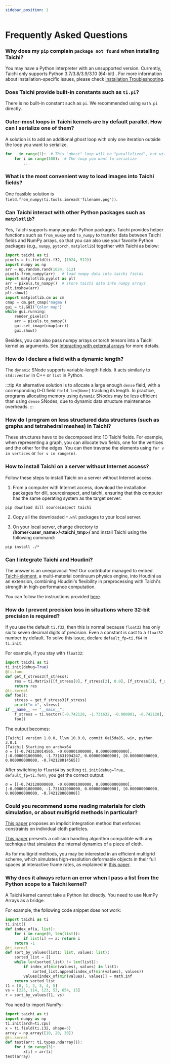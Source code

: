 ```yaml
---
sidebar_position: 1
---
```


# Frequently Asked Questions

### Why does my `pip` complain `package not found` when installing Taichi?

You may have a Python interpreter with an unsupported version. Currently, Taichi only supports Python 3.7/3.8/3.9/3.10 (64-bit) . For more information about installation-specific issues, please check [Installation Troubleshooting](./install.md).

### Does Taichi provide built-in constants such as `ti.pi`?

There is no built-in constant such as `pi`. We recommended using `math.pi` directly.

### Outer-most loops in Taichi kernels are by default parallel. How can I **serialize** one of them?

A solution is to add an additional *ghost* loop with only one iteration outside the loop you want to serialize.

```python {1}
for _ in range(1):  # This "ghost" loop will be "parallelized", but with only one thread. Therefore, the containing loop below is serialized.
    for i in range(100):  # The loop you want to serialize
        ...
```

### What is the most convenient way to load images into Taichi fields?

One feasible solution is `field.from_numpy(ti.tools.imread('filename.png'))`.

### Can Taichi interact with **other Python packages** such as `matplotlib`?

Yes, Taichi supports many popular Python packages. Taichi provides helper functions such as `from_numpy` and `to_numpy` to transfer data between Taichi fields and NumPy arrays, so that you can also use your favorite Python packages (e.g., `numpy`, `pytorch`, `matplotlib`) together with Taichi as below:

```python
import taichi as ti
pixels = ti.field(ti.f32, (1024, 512))
import numpy as np
arr = np.random.rand(1024, 512)
pixels.from_numpy(arr)   # load numpy data into taichi fields
import matplotlib.pyplot as plt
arr = pixels.to_numpy()  # store taichi data into numpy arrays
plt.imshow(arr)
plt.show()
import matplotlib.cm as cm
cmap = cm.get_cmap('magma')
gui = ti.GUI('Color map')
while gui.running:
    render_pixels()
    arr = pixels.to_numpy()
    gui.set_image(cmap(arr))
    gui.show()
```

Besides, you can also pass numpy arrays or torch tensors into a Taichi kernel as arguments. See [Interacting with external arrays](../basic/external.md) for more details.

### How do I declare a field with a **dynamic length**?

The `dynamic` SNode supports variable-length fields. It acts similarly to `std::vector` in C++ or `list` in Python.

:::tip
An alternative solution is to allocate a large enough `dense` field, with a corresponding 0-D field
`field_len[None]` tracking its length. In practice, programs allocating memory using `dynamic`
SNodes may be less efficient than using `dense` SNodes, due to dynamic data structure
maintenance overheads.
:::

### How do I program on less structured data structures (such as graphs and tetrahedral meshes) in Taichi?

These structures have to be decomposed into 1D Taichi fields. For example, when representing a graph, you can allocate two fields, one for the vertices and the other for the edges. You can then traverse the elements using `for v in vertices` or `for v in range(n)`.

### How to install Taichi on a server without Internet access?

Follow these steps to install Taichi on a server without Internet access.

1. From a computer with Internet access, download the installation packages for dill, sourceinspect, and taichi, ensuring that this computer has the same operating system as the target server:

```plaintext
pip download dill sourceinspect taichi
```

2. Copy all the downloaded `*.whl` packages to your local server.

3. On your local server, change directory to **/home/<user_name>/<taichi_tmp>/** and install Taichi using the following command:

```plaintext
pip install ./*
```

### Can I integrate Taichi and Houdini?

The answer is an unequivocal Yes! Our contributor managed to embed [Taichi-element](https://github.com/taichi-dev/taichi_elements), a multi-material continuum physics engine, into Houdini as an extension, combining Houdini's flexibility in preprocessing with Taichi's strength in high-performance computation.

You can follow the instructions provided [here](https://github.com/taichi-dev/taichi_houdini).

### How do I prevent precision loss in situations where 32-bit precision is required?

If you use the default `ti.f32`, then this is normal because `float32` has only six to seven decimal digits of precision. Even a constant is cast to a `float32` number by default. To solve this issue, declare `default_fp=ti.f64` in `ti.init`.

For example, if you stay with `float32`:

```python
import taichi as ti
ti.init(debug=True)
@ti.func
def get_f_stress3(f_stress):
    res = ti.Matrix([[f_stress[0], f_stress[2], 0.0], [f_stress[2], f_stress[1], 0.0], [0.0, 0.0, f_stress[3]]], ti.f64)
    return res
@ti.kernel
def foo():
    stress = get_f_stress3(f_stress)
    print("σ =", stress)
if __name__ == "__main__":
    f_stress = ti.Vector([-0.742128, -1.731632, -0.000001, -0.742128], ti.f64)
    foo()
```

The output becomes:

 ```plaintext
 [Taichi] version 1.0.0, llvm 10.0.0, commit 6a15da85, win, python 3.8.1
[Taichi] Starting on arch=x64
σ = [[-0.742128014565, -0.000001000000, 0.000000000000], [-0.000001000000, -1.731631994247, 0.000000000000], [0.000000000000, 0.000000000000, -0.742128014565]]
 ```

After switching to `float64` by setting `ti.init(debug=True, default_fp=ti.f64)`, you get the correct output:

```plaintext
σ = [[-0.742128000000, -0.000001000000, 0.000000000000], [-0.000001000000, -1.731632000000, 0.000000000000], [0.000000000000, 0.000000000000, -0.742128000000]]
 ```

### Could you recommend some reading materials for cloth simulation, or about multigrid methods in particular?

[This paper](https://www.cs.cmu.edu/~baraff/papers/sig98.pdf) proposes an implicit integration method that enforces constraints on individual cloth particles.

[This paper](https://www.cs.ubc.ca/~rbridson/docs/cloth2002.pdf) presents a collision handling algorithm compatible with any technique that simulates the internal dynamics of a piece of cloth.

As for multigrid methods, you may be interested in an efficient multigrid scheme, which simulates high-resolution deformable objects in their full spaces at interactive frame rates, as explained in [this paper](http://tiantianliu.cn/papers/xian2019multigrid/xian2019multigrid.html).

### Why does it always return an error when I pass a list from the Python scope to a Taichi kernel?

A Taichi kernel cannot take a Python list directly. You need to use NumPy Arrays as a bridge.

For example, the following code snippet does not work:

```python
import taichi as ti
ti.init()
def index_of(a, list):
    for i in range(0, len(list)):
        if list[i] == a: return i
    return -1
@ti.kernel
def sort_by_values(list1: list, values: list):
    sorted_list = []
    while len(sorted_list) != len(list1):
        if index_of(min(values), values) in list1:
            sorted_list.append(index_of(min(values), values))
        values[index_of(min(values), values)] = math.inf
    return sorted_list
l1 = [0, 1, 2, 3, 4, 5]
vs = [225, 114, 123, 53, 654, 15]
r = sort_by_values(l1, vs)
 ```

You need to import NumPy:

```python
import taichi as ti
import numpy as np
ti.init(arch=ti.cpu)
x = ti.field(ti.i32, shape=3)
array = np.array([10, 20, 30])
@ti.kernel
def test(arr: ti.types.ndarray()):
    for i in range(3):
        x[i] = arr[i]
test(array)
 ```
